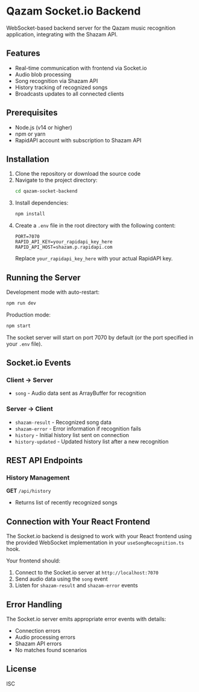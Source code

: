 # Qazam Socket.io Backend

WebSocket-based backend server for the Qazam music recognition application, integrating with the Shazam API.

## Features

- Real-time communication with frontend via Socket.io
- Audio blob processing
- Song recognition via Shazam API
- History tracking of recognized songs
- Broadcasts updates to all connected clients

## Prerequisites

- Node.js (v14 or higher)
- npm or yarn
- RapidAPI account with subscription to Shazam API

## Installation

1. Clone the repository or download the source code
2. Navigate to the project directory:
   ```bash
   cd qazam-socket-backend
   ```
3. Install dependencies:
   ```bash
   npm install
   ```
4. Create a `.env` file in the root directory with the following content:
   ```
   PORT=7070
   RAPID_API_KEY=your_rapidapi_key_here
   RAPID_API_HOST=shazam.p.rapidapi.com
   ```
   Replace `your_rapidapi_key_here` with your actual RapidAPI key.

## Running the Server

Development mode with auto-restart:
```bash
npm run dev
```

Production mode:
```bash
npm start
```

The socket server will start on port 7070 by default (or the port specified in your `.env` file).

## Socket.io Events

### Client → Server

- `song` - Audio data sent as ArrayBuffer for recognition

### Server → Client

- `shazam-result` - Recognized song data
- `shazam-error` - Error information if recognition fails
- `history` - Initial history list sent on connection
- `history-updated` - Updated history list after a new recognition

## REST API Endpoints

### History Management

**GET** `/api/history`
- Returns list of recently recognized songs

## Connection with Your React Frontend

The Socket.io backend is designed to work with your React frontend using the provided WebSocket implementation in your `useSongRecognition.ts` hook.

Your frontend should:
1. Connect to the Socket.io server at `http://localhost:7070`
2. Send audio data using the `song` event
3. Listen for `shazam-result` and `shazam-error` events

## Error Handling

The Socket.io server emits appropriate error events with details:
- Connection errors
- Audio processing errors
- Shazam API errors
- No matches found scenarios

## License

ISC